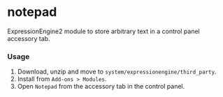 notepad
=======

ExpressionEngine2 module to store arbitrary text in a control panel accessory tab.

### Usage

1. Download, unzip and move to `system/expressionengine/third_party`.
2. Install from `Add-ons > Modules`.
3. Open `Notepad` from the accessory tab in the control panel.
